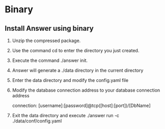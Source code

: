 ---
---

# Binary

## Install Answer using binary

  1. Unzip the compressed package.
  2. Use the command cd to enter the directory you just created.
  3. Execute the command ./answer init.
  4. Answer will generate a ./data directory in the current directory
  5. Enter the data directory and modify the config.yaml file
  6. Modify the database connection address to your database connection address

     connection: [username]:[password]@tcp([host]:[port])/[DbName]
  7. Exit the data directory and execute ./answer run -c ./data/conf/config.yaml